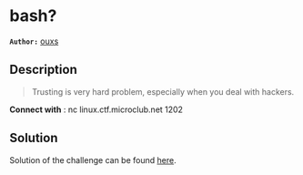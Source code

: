 # bash?

**`Author:`** [ouxs](https://github.com/ouxs-19)

## Description

> Trusting is very hard problem, especially when you deal with hackers.  

**Connect with** : nc linux.ctf.microclub.net 1202

## Solution

Solution of the challenge can be found [here](solution/).
